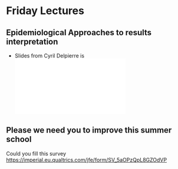 # Friday  Lectures


## Epidemiological Approaches to results interpretation

- Slides from Cyril Delpierre is ![here](epidemiology_multi_omics.pdf)

## Please we need you to improve this summer school

Could you fill this survey https://imperial.eu.qualtrics.com/jfe/form/SV_5aOPzQpL8GZOdVP